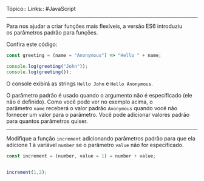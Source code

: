 Tópico::
Links:: #JavaScript 

---

Para nos ajudar a criar funções mais flexíveis, a versão ES6 introduziu os parâmetros padrão para funções.

Confira este código:

```js
const greeting = (name = "Anonymous") => "Hello " + name;

console.log(greeting("John"));
console.log(greeting());
```

O console exibirá as strings `Hello John` e `Hello Anonymous`.

O parâmetro padrão é usado quando o argumento não é especificado (ele não é definido). Como você pode ver no exemplo acima, o parâmetro `name` receberá o valor padrão `Anonymous` quando você não fornecer um valor para o parâmetro. Você pode adicionar valores padrão para quantos parâmetros quiser.

---

Modifique a função `increment` adicionando parâmetros padrão para que ela adicione 1 à variável `number` se o parâmetro `value` não for especificado.

```js
const increment = (number, value = 1) = number + value;


increment(1,2);
```